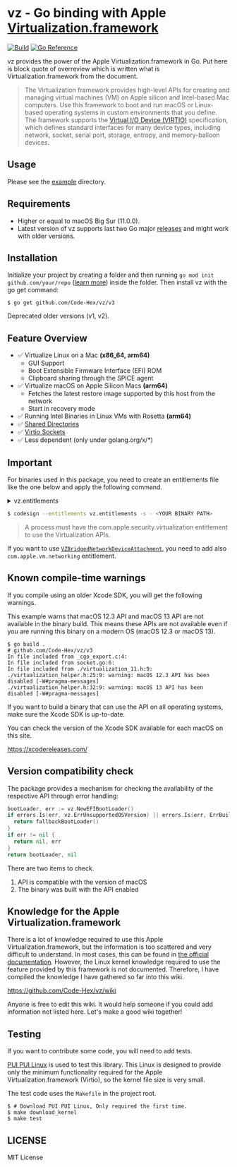 vz - Go binding with Apple [Virtualization.framework](https://developer.apple.com/documentation/virtualization?language=objc)
=======

[![Build](https://github.com/Code-Hex/vz/actions/workflows/compile.yml/badge.svg)](https://github.com/Code-Hex/vz/actions/workflows/compile.yml) [![Go Reference](https://pkg.go.dev/badge/github.com/Code-Hex/vz/v3.svg)](https://pkg.go.dev/github.com/Code-Hex/vz/v3)

vz provides the power of the Apple Virtualization.framework in Go. Put here is block quote of overreview which is written what is Virtualization.framework from the document.

> The Virtualization framework provides high-level APIs for creating and managing virtual machines (VM) on Apple silicon and Intel-based Mac computers. Use this framework to boot and run macOS or Linux-based operating systems in custom environments that you define. The framework supports the [Virtual I/O Device (VIRTIO)](https://docs.oasis-open.org/virtio/virtio/v1.1/csprd01/virtio-v1.1-csprd01.html) specification, which defines standard interfaces for many device types, including network, socket, serial port, storage, entropy, and memory-balloon devices.

## Usage

Please see the [example](https://github.com/Code-Hex/vz/tree/main/example) directory.

## Requirements

- Higher or equal to macOS Big Sur (11.0.0).
- Latest version of vz supports last two Go major [releases](https://go.dev/doc/devel/release) and might work with older versions.

## Installation

Initialize your project by creating a folder and then running `go mod init github.com/your/repo` ([learn more](https://go.dev/blog/using-go-modules)) inside the folder. Then install vz with the go get command:

```
$ go get github.com/Code-Hex/vz/v3
```

Deprecated older versions (v1, v2).

## Feature Overview

- ✅ Virtualize Linux on a Mac **(x86_64, arm64)**
  - GUI Support
  - Boot Extensible Firmware Interface (EFI) ROM
  - Clipboard sharing through the SPICE agent
- ✅ Virtualize macOS on Apple Silicon Macs **(arm64)**
    - Fetches the latest restore image supported by this host from the network
  - Start in recovery mode
- ✅ Running Intel Binaries in Linux VMs with Rosetta **(arm64)**
- ✅ [Shared Directories](https://github.com/Code-Hex/vz/wiki/Shared-Directories)
- ✅ [Virtio Sockets](https://github.com/Code-Hex/vz/wiki/Sockets)
- ✅ Less dependent (only under golang.org/x/*)

## Important

For binaries used in this package, you need to create an entitlements file like the one below and apply the following command.

<details>
<summary>vz.entitlements</summary>

```
<?xml version="1.0" encoding="UTF-8"?>
<!DOCTYPE plist PUBLIC "-//Apple//DTD PLIST 1.0//EN" "http://www.apple.com/DTDs/PropertyList-1.0.dtd">
<plist version="1.0">
<dict>
	<key>com.apple.security.virtualization</key>
	<true/>
</dict>
</plist>
```

</details>

```sh
$ codesign --entitlements vz.entitlements -s - <YOUR BINARY PATH>
```

> A process must have the com.apple.security.virtualization entitlement to use the Virtualization APIs.

If you want to use [`VZBridgedNetworkDeviceAttachment`](https://developer.apple.com/documentation/virtualization/vzbridgednetworkdeviceattachment?language=objc), you need to add also `com.apple.vm.networking` entitlement.

## Known compile-time warnings

If you compile using an older Xcode SDK, you will get the following warnings.

This example warns that macOS 12.3 API and macOS 13 API are not available in the binary build. This means these APIs are not available even if you are running this binary on a modern OS (macOS 12.3 or macOS 13). 

```
$ go build .
# github.com/Code-Hex/vz/v3
In file included from _cgo_export.c:4:
In file included from socket.go:6:
In file included from ./virtualization_11.h:9:
./virtualization_helper.h:25:9: warning: macOS 12.3 API has been disabled [-W#pragma-messages]
./virtualization_helper.h:32:9: warning: macOS 13 API has been disabled [-W#pragma-messages]
```

If you want to build a binary that can use the API on all operating systems, make sure the Xcode SDK is up-to-date.

You can check the version of the Xcode SDK available for each macOS on this site.

https://xcodereleases.com/

## Version compatibility check

The package provides a mechanism for checking the availability of the respective API through error handling:

```go
bootLoader, err := vz.NewEFIBootLoader()
if errors.Is(err, vz.ErrUnsupportedOSVersion) || errors.Is(err, ErrBuildTargetOSVersion) {
  return fallbackBootLoader()
}
if err != nil {
  return nil, err
}
return bootLoader, nil
```

There are two items to check.

1. API is compatible with the version of macOS
2. The binary was built with the API enabled

## Knowledge for the Apple Virtualization.framework

There is a lot of knowledge required to use this Apple Virtualization.framework, but the information is too scattered and very difficult to understand. In most cases, this can be found in [the official documentation](https://developer.apple.com/documentation/virtualization?language=objc). However, the Linux kernel knowledge required to use the feature provided by this framework is not documented. Therefore, I have compiled the knowledge I have gathered so far into this wiki.

https://github.com/Code-Hex/vz/wiki

Anyone is free to edit this wiki. It would help someone if you could add information not listed here. Let's make a good wiki together!

## Testing

If you want to contribute some code, you will need to add tests.

[PUI PUI Linux](https://github.com/Code-Hex/puipui-linux) is used to test this library. This Linux is designed to provide only the minimum functionality required for the Apple Virtualization.framework (Virtio), so the kernel file size is very small.

The test code uses the `Makefile` in the project root.

```
$ # Download PUI PUI Linux, Only required the first time.
$ make download_kernel
$ make test
```

## LICENSE

MIT License
